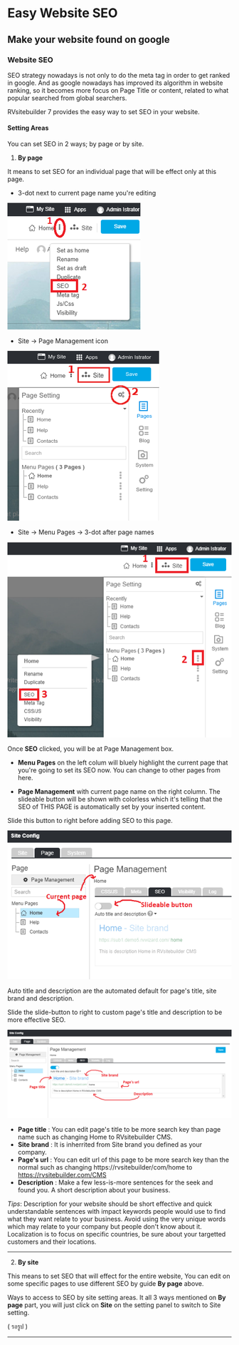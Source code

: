 # Easy Website SEO

## Make your website found on google

### Website SEO

SEO strategy nowadays is not only to do the meta tag in order to get ranked in google. And as google nowadays has improved its algorithm in website ranking, so it becomes more focus on Page Title or content, related to what popular searched from global searchers.

RVsitebuilder 7 provides the easy way to set SEO in your website.


#### Setting Areas
You can set SEO in 2 ways; by page or by site.

1. **By page**

It means to set SEO for an individual page that will be effect only at this page.

- 3-dot next to current page name you're editing

![image](images/seo1.png)


- Site -> Page Management icon

![image](images/visibility2.png)


- Site -> Menu Pages -> 3-dot after page names

![image](images/seo2.png)


Once **SEO** clicked, you will be at Page Management box.

- **Menu Pages** on the left colum will bluely highlight the current page that you're going to set its SEO now. You can change to other pages from here.

- **Page Management** with current page name on the right column. The slideable button will be shown with colorless which it's telling that the SEO of THIS PAGE is automatically set by your inserted content. 

Slide this button to right before adding SEO to this page.

![image](images/seo3.png)


Auto title and description are the automated default for page's title, site brand and description.

Slide the slide-button to right to custom page's title and description to be more effective SEO.

![image](images/seo4.png)

- **Page title** : You can edit page's title to be more search key than page name such as changing Home to RVsitebuilder CMS.
- **Site brand** : It is inherrited from Site brand you defined as your company.
- **Page's url** : You can edit url of this page to be more search key than the normal such as changing https://rvsitebuilder/com/home to https://rvsitebuilder.com/CMS
- **Description** : Make a few less-is-more sentences for the seek and found you. A short description about your business.

*Tips*: Description for your website should be short effective and quick understandable sentences with impact keywords people would use to find what they want relate to your business. Avoid using the very unique words which may relate to your company but people don't know about it. Localization is to focus on specific countries, be sure about your targetted customers and their locations.

-----------------------------------------------------

2. **By site**

This means to set SEO that will effect for the entire website, You can edit on some specific pages to use different SEO by guide **By page** above.

Ways to access to SEO by site setting areas. It all 3 ways mentioned on **By page** part, you will just click on **Site** on the setting panel to switch to Site setting.

( รอรูป )


-----------------------------------------------------
